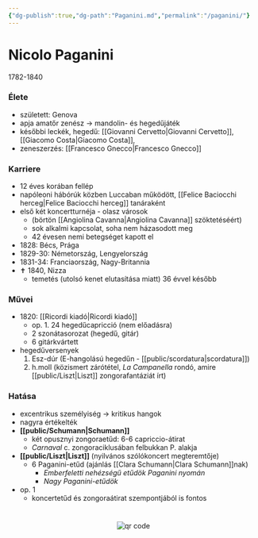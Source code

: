 ```yaml
---
{"dg-publish":true,"dg-path":"Paganini.md","permalink":"/paganini/"}
---
```


# Nicolo Paganini

1782-1840

### Élete

- született: Genova
- apja amatőr zenész -> mandolin- és hegedűjáték
- későbbi leckék, hegedű: [[Giovanni Cervetto\|Giovanni Cervetto]], [[Giacomo Costa\|Giacomo Costa]],
- zeneszerzés: [[Francesco Gnecco\|Francesco Gnecco]]

### Karriere

- 12 éves korában fellép
- napóleoni hábórúk közben Luccaban működött, [[Felice Baciocchi herceg\|Felice Baciocchi herceg]] tanáraként
- első két koncertturnéja - olasz városok
	- (börtön [[Angiolina Cavanna\|Angiolina Cavanna]] szöktetéséért)
	- sok alkalmi kapcsolat, soha nem házasodott meg
	- 42 évesen nemi betegséget kapott el
- 1828: Bécs, Prága
- 1829-30: Németország, Lengyelország
- 1831-34: Franciaország, Nagy-Britannia
- ✝️ 1840, Nizza
	- temetés (utolsó kenet elutasítása miatt) 36 évvel később

### **Művei**

- 1820: [[Ricordi kiadó\|Ricordi kiadó]]
	- op. 1. 24 hegedűcapricció (nem előadásra)
	- 2 szonátasorozat (hegedű, gitár)
	- 6 gitárkvártett
- hegedűversenyek
	1. Esz-dúr (E-hangolású hegedűn - [[public/scordatura\|scordatura]])
	2. h.moll (közismert zárótétel, *La Campanella* rondó, amire [[public/Liszt\|Liszt]] zongorafantáziát írt)

### **Hatása**

- excentrikus személyiség -> kritikus hangok
- nagyra értékelték
- **[[public/Schumann\|Schumann]]**
	- két opusznyi zongoraetűd: 6-6 capriccio-átirat
	- *Carnaval* c. zongoraciklusában felbukkan P. alakja
- **[[public/Liszt\|Liszt]]** (nyilvános szólókoncert megteremtője)
	- 6 Paganini-etűd (ajánlás [[Clara Schumann\|Clara Schumann]]nak)
		- *Emberfeletti nehézségű etűdök Paganini nyomán*
		- *Nagy Paganini-etűdök*
- op. 1
	- koncertetűd és zongoraátirat szempontjából is fontos




#
<p style="text-align: center;"><img src="https://chart.googleapis.com/chart?cht=qr&chl=https://notes.andrasdenes.com/paganini&chs=180x180&choe=UTF-8&chld=L|2" alt="qr code"></p>

